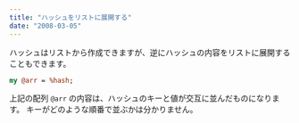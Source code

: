 ```yaml
---
title: "ハッシュをリストに展開する"
date: "2008-03-05"
---
```


ハッシュはリストから作成できますが、逆にハッシュの内容をリストに展開することもできます。

```perl
my @arr = %hash;
```

上記の配列 `@arr` の内容は、ハッシュのキーと値が交互に並んだものになります。
キーがどのような順番で並ぶかは分かりません。

